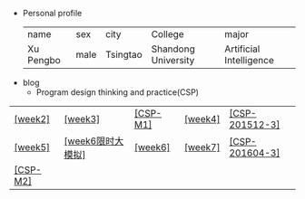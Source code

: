 + Personal  profile
  <table>                 
  <tr> <td> name  </td> <td> sex   </td>  <td> city  </td> <td> College</td><td> major </td>  </tr>       <tr> <td> Xu Pengbo  </td> <td> male </td><td> Tsingtao  </td>  <td>Shandong University </td> <td> Artificial Intelligence</td>  </tr>                 
  </table>
+ blog    
  + Program design thinking and practice(CSP) 
<table>     
<tr> <td><a href="./week2.md">[week2]</a></td> 
     <td><a href="./week3.md">[week3]</a>  </td>
     <td><a href="./CSP-M1.md">[CSP-M1]</a>    </td>
     <td><a href="./week4.md">[week4]</a>    </td>
     <td><a href="./CSP-201512-3.md">[CSP-201512-3]</a> </td>
</tr>   
<tr> 
     <td><a href="./week5.md">[week5]</a></td>
     <td><a href="./week6模拟.md">[week6限时大模拟]</a> </td>
     <td><a href="./week6.md">[week6]</a></td>
     <td><a href="./week7.md">[week7]</a> </td>
     <td><a href="./csp201604-3.md">[CSP-201604-3]</a> </td>
</tr> 
<tr> <td><a href="./CSP-M2.md">[CSP-M2]</a></td>  
     <td> </td>   
     <td> </td>  
     <td> </td>
     <td> </td> 
</tr> 
</table>     

    
